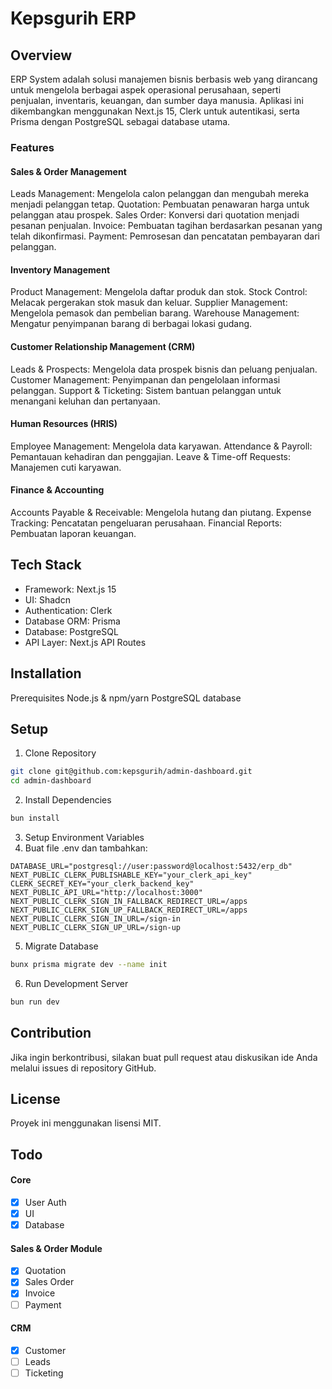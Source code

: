 # Kepsgurih ERP
## Overview
ERP System adalah solusi manajemen bisnis berbasis web yang dirancang untuk mengelola berbagai aspek operasional perusahaan, seperti penjualan, inventaris, keuangan, dan sumber daya manusia. Aplikasi ini dikembangkan menggunakan Next.js 15, Clerk untuk autentikasi, serta Prisma dengan PostgreSQL sebagai database utama.

### Features

#### Sales & Order Management
Leads Management: Mengelola calon pelanggan dan mengubah mereka menjadi pelanggan tetap.
Quotation: Pembuatan penawaran harga untuk pelanggan atau prospek.
Sales Order: Konversi dari quotation menjadi pesanan penjualan.
Invoice: Pembuatan tagihan berdasarkan pesanan yang telah dikonfirmasi.
Payment: Pemrosesan dan pencatatan pembayaran dari pelanggan.

#### Inventory Management
Product Management: Mengelola daftar produk dan stok.
Stock Control: Melacak pergerakan stok masuk dan keluar.
Supplier Management: Mengelola pemasok dan pembelian barang.
Warehouse Management: Mengatur penyimpanan barang di berbagai lokasi gudang.

#### Customer Relationship Management (CRM)
Leads & Prospects: Mengelola data prospek bisnis dan peluang penjualan.
Customer Management: Penyimpanan dan pengelolaan informasi pelanggan.
Support & Ticketing: Sistem bantuan pelanggan untuk menangani keluhan dan pertanyaan.

#### Human Resources (HRIS)

Employee Management: Mengelola data karyawan.
Attendance & Payroll: Pemantauan kehadiran dan penggajian.
Leave & Time-off Requests: Manajemen cuti karyawan.

#### Finance & Accounting

Accounts Payable & Receivable: Mengelola hutang dan piutang.
Expense Tracking: Pencatatan pengeluaran perusahaan.
Financial Reports: Pembuatan laporan keuangan.

## Tech Stack

- Framework: Next.js 15
- UI: Shadcn
- Authentication: Clerk
- Database ORM: Prisma
- Database: PostgreSQL
- API Layer: Next.js API Routes

## Installation

Prerequisites
Node.js & npm/yarn
PostgreSQL database

## Setup

1. Clone Repository
```bash
git clone git@github.com:kepsgurih/admin-dashboard.git
cd admin-dashboard
```
2. Install Dependencies
```bash
bun install
```
3. Setup Environment Variables
4. Buat file .env dan tambahkan:
```env
DATABASE_URL="postgresql://user:password@localhost:5432/erp_db"
NEXT_PUBLIC_CLERK_PUBLISHABLE_KEY="your_clerk_api_key"
CLERK_SECRET_KEY="your_clerk_backend_key"
NEXT_PUBLIC_API_URL="http://localhost:3000"
NEXT_PUBLIC_CLERK_SIGN_IN_FALLBACK_REDIRECT_URL=/apps
NEXT_PUBLIC_CLERK_SIGN_UP_FALLBACK_REDIRECT_URL=/apps
NEXT_PUBLIC_CLERK_SIGN_IN_URL=/sign-in
NEXT_PUBLIC_CLERK_SIGN_UP_URL=/sign-up
```
5. Migrate Database
```bash
bunx prisma migrate dev --name init
```
6. Run Development Server
```bash
bun run dev
```
## Contribution

Jika ingin berkontribusi, silakan buat pull request atau diskusikan ide Anda melalui issues di repository GitHub.

## License

Proyek ini menggunakan lisensi MIT.


## Todo
#### Core
- [x] User Auth
- [x] UI
- [x] Database  
#### Sales & Order Module
- [x] Quotation
- [x] Sales Order 
- [x] Invoice 
- [ ] Payment 
#### CRM
- [x] Customer
- [ ] Leads 
- [ ] Ticketing